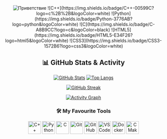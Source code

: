 <div align="center">
  <img src="https://readme-typing-svg.demolab.com?font=Fira+Code&pause=1000&center=true&width=435&lines=Привет%2C+я+[Alexander Rasskazov];Sys.Admin+Student+Programmer" alt="Приветствие" 
    
</div>
![C++](https://img.shields.io/badge/C++-00599C?logo=c%2B%2B&logoColor=white)
![Python](https://img.shields.io/badge/Python-3776AB?logo=python&logoColor=white)
![C](https://img.shields.io/badge/C-A8B9CC?logo=c&logoColor=black)
![HTML5](https://img.shields.io/badge/HTML5-E34F26?logo=html5&logoColor=white)
![CSS3](https://img.shields.io/badge/CSS3-1572B6?logo=css3&logoColor=white)

## 📊 GitHub Stats & Activity

[![GitHub Stats](https://github-readme-stats.vercel.app/api?username=dkoooul&show_icons=true&theme=radical)](https://github.com/dkoooul)
[![Top Langs](https://github-readme-stats.vercel.app/api/top-langs/?username=dkoooul&layout=compact&theme=radical)](https://github.com/dkoooul)

[![GitHub Streak](https://streak-stats.demolab.com/?user=dkoooul&theme=radical)](https://git.io/streak-stats)

[![Activity Graph](https://github-readme-activity-graph.vercel.app/graph?username=dkoooul&theme=react-dark)](https://github.com/ashutosh00710/github-readme-activity-graph)

<h3 align="center">🛠️ My Favourite Tools</h3>

<p align="center">
  <!-- Languages -->
  <img src="https://cdn.jsdelivr.net/gh/devicons/devicon/icons/cplusplus/cplusplus-original.svg" width="40" height="40" alt="C++"/>
  <img src="https://cdn.jsdelivr.net/gh/devicons/devicon/icons/python/python-original.svg" width="40" height="40" alt="Python"/>
  <img src="https://cdn.jsdelivr.net/gh/devicons/devicon/icons/c/c-original.svg" width="40" height="40" alt="C"/>
  
  <!-- Tools -->
  <img src="https://cdn.jsdelivr.net/gh/devicons/devicon/icons/git/git-original.svg" width="40" height="40" alt="Git"/>
  <img src="https://cdn.jsdelivr.net/gh/devicons/devicon/icons/github/github-original.svg" width="40" height="40" alt="GitHub"/>
  <img src="https://cdn.jsdelivr.net/gh/devicons/devicon/icons/vscode/vscode-original.svg" width="40" height="40" alt="VSCode"/>
  <img src="https://cdn.jsdelivr.net/gh/devicons/devicon/icons/docker/docker-original.svg" width="40" height="40" alt="Docker"/>
  <img src="https://cdn.jsdelivr.net/gh/devicons/devicon/icons/cmake/cmake-original.svg" width="40" height="40" alt="CMake"/>
</p>
